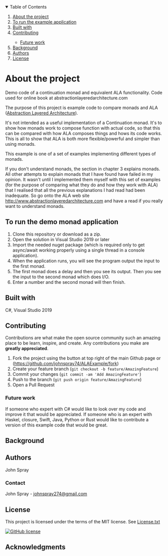 <details open="open">
  <summary>Table of Contents</summary>
  <ol>
    <li><a href="#about-the-project">About the project</a></li>
    <li><a href="#To-run-the-example-application">To run the example application</a></li>
    <li><a href="#Built-with">Built with</a></li>
    <li><a href="#contributing">Contributing</a></li>
    <ul>
        <li><a href="#Future-work">Future work</a></li>
    </ul>
    <li><a href="#background">Background</a></li>
    <li><a href="#Authors">Authors</a></li>
    <li><a href="#license">License</a></li>
  </ol>
</details>


# About the project

Demo code of a continuation monad and equivalent ALA functionality. Code used for online book at abstractionlayeredarchitecture.com 

The purpose of this project is example code to compare monads and ALA ([Abstraction Layered Architecture](AbstractionLayeredArchitecture.md)).

It's not intended as a useful implementation of a Continuation monad.
It's to show how monads work to compose function with actual code, so that this can be compared with how ALA composes things and hows its code works.
This is all to show that ALA is both more flexible/powerful and simpler than using monads.

This example is one of a set of examples implementing different types of monads.

If you don't understand monads, the section in chapter 3 explains monads. All other attempts to explain monads that I have found have failed in my opinion.
It wasn't until I implemented them myself with this set of examples (for the purpose of comparing what they do and how they work with ALA) that
I realised that all the previous explanations I had read had been inadequate. So go onto the ALA  web site <http://www.abstractionlayeredarchitecture.com> and have a read if you really want to understand monads.

  
## To run the demo monad application

1. Clone this repository or download as a zip.
2. Open the solution in Visual Studio 2019 or later
3. Import the needed nuget package (which is required only to get async/await working properly using a single thread in a console application).
4. When the application runs, you will see the program output the input to the first monad.
5. The first monad does a delay and then you see its output. Then you see the input to the second monad which does I/O.
6. Enter a number and the second monad will then finish.


## Built with

C#, Visual Studio 2019


## Contributing

Contributions are what make the open source community such an amazing place to be learn, inspire, and create. Any contributions you make are **greatly appreciated**.

1. Fork the project using the button at top right of the main Github page or (<https://github.com/johnspray74/ALAExample/fork>)
2. Create your feature branch (`git checkout -b feature/AmazingFeature`)
3. Commit your changes (`git commit -am 'Add AmazingFeature'`)
4. Push to the branch (`git push origin feature/AmazingFeature`)
5. Open a Pull Request


### Future work

If someone who expert with C# would like to look over my code and improve it that would be appreciated.
If someone who is an expert with Haskel, closure, Swift, Java, Python or Rust would like to contribute a version of this example code that would be great.

## Background


## Authors

John Spray

### Contact

John Spray - johnspray274@gmail.com



## License

This project is licensed under the terms of the MIT license. See [License.txt](License.txt)

[![GitHub license](https://img.shields.io/github/license/johnspray74/ALAExample)](https://github.com/johnspray74/ALAExample/blob/master/License.txt)

## Acknowledgments


